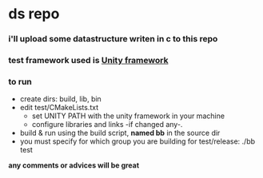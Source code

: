 # ds repo

### i'll upload some datastructure writen in c to this repo

### test framework used is [Unity framework](https://github.com/ThrowTheSwitch/Unity "Unity Test framework")

### to run
* create dirs: build, lib, bin
* edit test/CMakeLists.txt
  * set UNITY PATH with the unity framework in your machine 
  * configure libraries and links -if changed any-.
* build & run using the build script, **named bb** in the source dir
* you must specify for which group you are building for test/release: ./bb test

**any comments or advices will be great**
